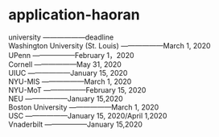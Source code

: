 # application-haoran
university                                ——————deadline  
Washington University (St. Louis)             ——————March 1, 2020  
UPenn                                         ——————February 1，2020  
Cornell                                       ——————May 31, 2020  
UIUC                                          ——————January 15, 2020  
NYU-MIS                                       ——————March 1, 2020  
NYU-MoT                                       ——————February 15, 2020  
NEU                                           ——————January 15,2020  
Boston University                             ——————March 1, 2020  
USC                                           ——————January 15, 2020/April 1,2020  
Vnaderbilt                                    ——————January 15,2020  
